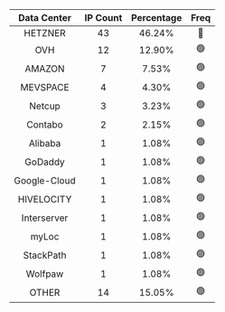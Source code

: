 | Data Center | IP Count | Percentage | Freq |
|:------------:|:--------:|:-----------:|:-----:|
| HETZNER | 43 | 46.24% | 🔴 |
| OVH | 12 | 12.90% | 🟢 |
| AMAZON | 7 | 7.53% | 🟢 |
| MEVSPACE | 4 | 4.30% | 🟢 |
| Netcup | 3 | 3.23% | 🟢 |
| Contabo | 2 | 2.15% | 🟢 |
| Alibaba | 1 | 1.08% | 🟢 |
| GoDaddy | 1 | 1.08% | 🟢 |
| Google-Cloud | 1 | 1.08% | 🟢 |
| HIVELOCITY | 1 | 1.08% | 🟢 |
| Interserver | 1 | 1.08% | 🟢 |
| myLoc | 1 | 1.08% | 🟢 |
| StackPath | 1 | 1.08% | 🟢 |
| Wolfpaw | 1 | 1.08% | 🟢 |
| OTHER | 14 | 15.05% | 🟢 |